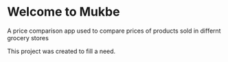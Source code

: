 <h1>Welcome to Mukbe</h1>

A price comparison app used to compare prices of products sold in differnt grocery stores

This project was created to fill a need.